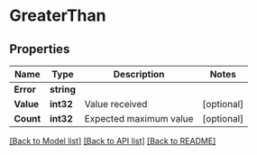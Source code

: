 # GreaterThan

## Properties

Name | Type | Description | Notes
------------ | ------------- | ------------- | -------------
**Error** | **string** |  | 
**Value** | **int32** | Value received | [optional] 
**Count** | **int32** | Expected maximum value | [optional] 

[[Back to Model list]](../README.md#documentation-for-models) [[Back to API list]](../README.md#documentation-for-api-endpoints) [[Back to README]](../README.md)


